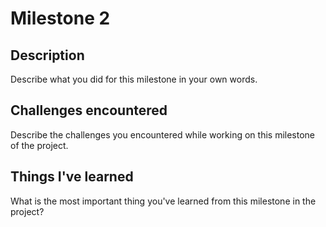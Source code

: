 # Milestone 2

## Description
Describe what you did for this milestone in your own words.

## Challenges encountered
Describe the challenges you encountered while working on this milestone of the project.

## Things I've learned
What is the most important thing you've learned from this milestone in the project?
